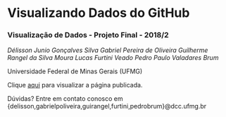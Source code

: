 # Visualizando Dados do GitHub
### Visualização de Dados - Projeto Final - 2018/2

*Délisson Junio Gonçalves Silva*
*Gabriel Pereira de Oliveira*
*Guilherme Rangel da Silva Moura*
*Lucas Furtini Veado*
*Pedro Paulo Valadares Brum*

Universidade Federal de Minas Gerais (UFMG)

Clique [aqui](https://guirangel17.github.io/ProjetoFinal-DataVisu/) para visualizar a página publicada.

Dúvidas? Entre em contato conosco em {delisson,gabrielpoliveira,guirangel,furtini,pedrobrum}@dcc.ufmg.br